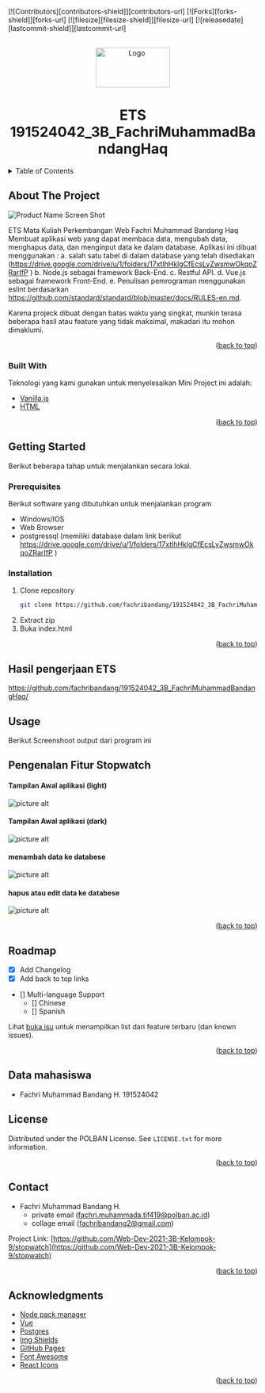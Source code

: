 <div id="top"></div>
<!--
*** Thanks for checking out the Best-README-Template. If you have a suggestion
*** that would make this better, please fork the repo and create a pull request
*** or simply open an issue with the tag "enhancement".
*** Don't forget to give the project a star!
*** Thanks again! Now go create something AMAZING! :D
-->



<!-- PROJECT SHIELDS -->
<!--
*** I'm using markdown "reference style" links for readability.
*** Reference links are enclosed in brackets [ ] instead of parentheses ( ).
*** See the bottom of this document for the declaration of the reference variables
*** for contributors-url, forks-url, etc. This is an optional, concise syntax you may use.
*** https://www.markdownguide.org/basic-syntax/#reference-style-links
-->
[![Contributors][contributors-shield]][contributors-url]
[![Forks][forks-shield]][forks-url]
[![filesize][filesize-shield]][filesize-url]
[![releasedate][lastcommit-shield]][lastcommit-url]



<br />
<div align="center">
  <a href="https://github.com/Web-Dev-2021-3B-Kelompok-9/stopwatch/blob/main/Image/kisspng-stopwatch-timer-tool-computer-icons-kitchen-utensi-5afc723a183fe5.7815737715264937540993-removebg-preview.png">
    <img src="https://github.com/Web-Dev-2021-3B-Kelompok-9/stopwatch/blob/main/Image/kisspng-stopwatch-timer-tool-computer-icons-kitchen-utensi-5afc723a183fe5.7815737715264937540993-removebg-preview.png" alt="Logo" width="150" height="80">
  </a>

  <h1 align="center">ETS 191524042_3B_FachriMuhammadBandangHaq</h1>
</div>


<!-- TABLE OF CONTENTS -->
<details>
  <summary>Table of Contents</summary>
  <ol>
    <li>
      <a href="#about-the-project">About The Project</a>
      <ul>
        <li><a href="#built-with">Built With</a></li>
      </ul>
    </li>
    <li>
      <a href="#getting-started">Getting Started</a>
      <ul>
        <li><a href="#prerequisites">Prerequisites</a></li>
        <li><a href="#installation">Installation</a></li>
      </ul>
    </li>
    <li><a href="#hasil-pengerjaan-eTS">Stopwatch</a></li>
    <li><a href="#usage">Usage</a></li>
    <li><a href="#roadmap">Roadmap</a></li>
    <li><a href="#data-mahasiswa">Contributing</a></li>
    <li><a href="#license">License</a></li>
    <li><a href="#contact">Contact</a></li>
    <li><a href="#acknowledgments">Acknowledgments</a></li>
  </ol>
</details>

<!-- ABOUT THE PROJECT -->
## About The Project

![Product Name Screen Shot](https://github.com/fachribandang/191524042_3B_FachriMuhammadBandangHaq/Image/tabel.png "Title")

ETS Mata Kuliah Perkembangan Web
Fachri Muhammad Bandang Haq
Membuat aplikasi web yang dapat membaca data, mengubah data, menghapus data, dan menginput data ke
dalam database. 
Aplikasi ini dibuat menggunakan :
a. salah satu tabel di dalam database yang telah disediakan (https://drive.google.com/drive/u/1/folders/17xtlhHklgCfEcsLyZwsmwOkqoZRarIfP )
b. Node.js sebagai framework Back-End.
c. Restful API.
d. Vue.js sebagai framework Front-End.
e. Penulisan pemrograman menggunakan eslint berdasarkan https://github.com/standard/standard/blob/master/docs/RULES-en.md.

Karena projeck dibuat dengan batas waktu yang singkat, munkin terasa beberapa hasil atau feature yang tidak maksimal, makadari itu mohon dimaklumi.
<p align="right">(<a href="#top">back to top</a>)</p>

### Built With

Teknologi yang kami gunakan untuk menyelesaikan Mini Project ini adalah:

- [Vanilla.js](https://www.javascript.com/)
- [HTML](https://www.w3schools.com/html/)

<p align="right">(<a href="#top">back to top</a>)</p>

<!-- GETTING STARTED -->
## Getting Started

Berikut beberapa tahap untuk menjalankan secara lokal.

### Prerequisites

Berikut software yang dibutuhkan untuk menjalankan program
- Windows/IOS
- Web Browser
- postgressql (memiliki database dalam link berikut https://drive.google.com/drive/u/1/folders/17xtlhHklgCfEcsLyZwsmwOkqoZRarIfP )

### Installation

1. Clone repository
   ```sh
   git clone https://github.com/fachribandang/191524042_3B_FachriMuhammadBandangHaq
   ```
2. Extract zip
3. Buka index.html

<p align="right">(<a href="#top">back to top</a>)</p>

## Hasil pengerjaan ETS

https://github.com/fachribandang/191524042_3B_FachriMuhammadBandangHaq/

## Usage

Berikut Screenshoot output dari program ini

## Pengenalan Fitur Stopwatch ##
#### Tampilan Awal aplikasi (light) ####
![picture alt](https://github.com/fachribandang/191524042_3B_FachriMuhammadBandangHaq/Image/sampleAppLight.png "Title")
#### Tampilan Awal aplikasi (dark) ####
![picture alt](https://github.com/fachribandang/191524042_3B_FachriMuhammadBandangHaq/Image/sampleAppDark.png "Title")
#### menambah data ke databese ####
![picture alt](https://github.com/fachribandang/191524042_3B_FachriMuhammadBandangHaq/Image/add.png "Title")
#### hapus atau edit data ke databese ####
![picture alt](https://github.com/fachribandang/191524042_3B_FachriMuhammadBandangHaq/Image/update_delete.png "Title")

<p align="right">(<a href="#top">back to top</a>)</p>

## Roadmap

- [x] Add Changelog
- [x] Add back to top links
- [] Multi-language Support
    - [] Chinese
    - [] Spanish

Lihat [buka isu](https://github.com/Web-Dev-2021-3B-Kelompok-9/stopwatch/issues) untuk menampilkan list dari feature terbaru (dan known issues).

<p align="right">(<a href="#top">back to top</a>)</p>

## Data mahasiswa ##
- Fachri Muhammad Bandang H. 191524042

<!-- LICENSE -->
## License

Distributed under the POLBAN License. See `LICENSE.txt` for more information.

<p align="right">(<a href="#top">back to top</a>)</p>



<!-- CONTACT -->
## Contact 
- Fachri Muhammad Bandang H. 
    - private email (fachri.muhammada.tif419@polban.ac.id) 
    - collage email (fachribandang2@gmail.com)

Project Link: [https://github.com/Web-Dev-2021-3B-Kelompok-9/stopwatch](https://github.com/Web-Dev-2021-3B-Kelompok-9/stopwatch)

<p align="right">(<a href="#top">back to top</a>)</p>

<!-- ACKNOWLEDGMENTS -->
## Acknowledgments
* [Node pack manager](https://www.npmjs.com/)
* [Vue](https://jp.vuejs.org/index.html)
* [Postgres](https://www.postgresql.jp/)
* [Img Shields](https://shields.io)
* [GitHub Pages](https://pages.github.com)
* [Font Awesome](https://fontawesome.com)
* [React Icons](https://react-icons.github.io/react-icons/search)

<p align="right">(<a href="#top">back to top</a>)</p>






